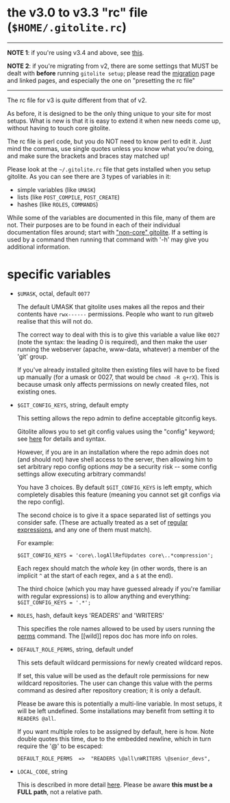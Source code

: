 #  the v3.0 to v3.3 "rc" file (`$HOME/.gitolite.rc`)

----

**NOTE 1**: if you're using v3.4 and above, see [this](rc).

**NOTE 2**: if you're migrating from v2, there are some settings that MUST be
dealt with **before** running `gitolite setup`; please read the
[migration](migr) page and linked pages, and especially the one on "presetting
the rc file"

----

The rc file for v3 is *quite* different from that of v2.

As before, it is designed to be the only thing unique to your site for most
setups.  What is new is that it is easy to extend it when new needs come up,
without having to touch core gitolite.

The rc file is perl code, but you do NOT need to know perl to edit it.  Just
mind the commas, use single quotes unless you know what you're doing, and make
sure the brackets and braces stay matched up!

Please look at the `~/.gitolite.rc` file that gets installed when you setup
gitolite.  As you can see there are 3 types of variables in it:

  * simple variables (like `UMASK`)
  * lists (like `POST_COMPILE`, `POST_CREATE`)
  * hashes (like `ROLES`, `COMMANDS`)

While some of the variables are documented in this file, many of them are not.
Their purposes are to be found in each of their individual documentation files
around; start with ["non-core" gitolite](non-core).  If a setting is used by a
command then running that command with '-h' may give you additional
information.

# specific variables

  * `$UMASK`, octal, default `0077`

    The default UMASK that gitolite uses makes all the repos and their
    contents have `rwx------` permissions.  People who want to run gitweb
    realise that this will not do.

    The correct way to deal with this is to give this variable a value like
    `0027` (note the syntax: the leading 0 is required), and then make the
    user running the webserver (apache, www-data, whatever) a member of the
    'git' group.

    If you've already installed gitolite then existing files will have to be
    fixed up manually (for a umask or 0027, that would be `chmod -R g+rX`).
    This is because umask only affects permissions on newly created files, not
    existing ones.

  * `$GIT_CONFIG_KEYS`, string, default empty

    This setting allows the repo admin to define acceptable gitconfig keys.

    Gitolite allows you to set git config values using the "config" keyword;
    see [here](git-config) for details and syntax.

    However, if you are in an installation where the repo admin does not (and
    should not) have shell access to the server, then allowing him to set
    arbitrary repo config options *may* be a security risk -- some config
    settings allow executing arbitrary commands!

    You have 3 choices.  By default `$GIT_CONFIG_KEYS` is left empty, which
    completely disables this feature (meaning you cannot set git configs via
    the repo config).

    The second choice is to give it a space separated list of settings you
    consider safe.  (These are actually treated as a set of [regular
    expressions](regex), and any one of them must match).

    For example:

        $GIT_CONFIG_KEYS = 'core\.logAllRefUpdates core\..*compression';

    Each regex should match the *whole* key (in other words, there
    is an implicit `^` at the start of each regex, and a `$` at the
    end).

    The third choice (which you may have guessed already if you're familiar
    with regular expressions) is to allow anything and everything:
    `$GIT_CONFIG_KEYS = '.*';`

  * `ROLES`, hash, default keys 'READERS' and 'WRITERS'

    This specifies the role names allowed to be used by users running the
    [perms][] command.  The [[wild]] repos doc has more info on roles.

  * `DEFAULT_ROLE_PERMS`, string, default undef

    This sets default wildcard permissions for newly created wildcard repos.

    If set, this value will be used as the default role permissions for new
    wildcard repositories. The user can change this value with the perms
    command as desired after repository creation; it is only a default.

    Please be aware this is potentially a multi-line variable.  In most
    setups, it will be left undefined.  Some installations may benefit from
    setting it to `READERS @all`.

    If you want multiple roles to be assigned by default, here is how.  Note
    double quotes this time, due to the embedded newline, which in turn
    require the '@' to be escaped:

        DEFAULT_ROLE_PERMS  =>  "READERS \@all\nWRITERS \@senior_devs",

  * `LOCAL_CODE`, string

    This is described in more detail [here][localcode].  Please be aware
    **this must be a FULL path**, not a relative path.

[perms]: user/#setget-additional-permissions-for-repos-you-created
[localcode]: non-core/#for-your-non-core-programs
